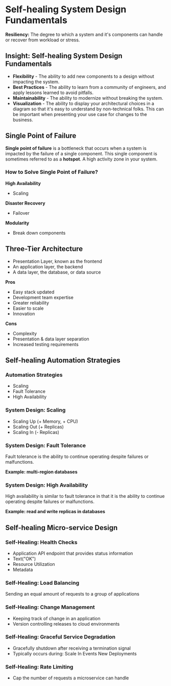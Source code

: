 # Self-healing System Design Fundamentals

**Resiliency:** The degree to which a system and it's components can handle or recover from workload or stress.

## Insight: Self-healing System Design Fundamentals

* **Flexibility** - The ability to add new components to a design without impacting the system.
* **Best Practices** - The ability to learn from a community of engineers, and apply lessons learned to avoid pitfalls.
* **Maintainability** - The ability to modernize without breaking the system.
* **Visualization** - The ability to display your architectural choices in a diagram so that it's easy to understand by non-technical folks. This can be important when presenting your use case for changes to the business.

## Single Point of Failure

**Single point of failure** is a bottleneck that occurs when a system is impacted by the failure of a single component. This single component is sometimes referred to as a **hotspot**. A high activity zone in your system.

### How to Solve Single Point of Failure?

**High Availability**
* Scaling

**Disaster Recovery**
* Failover

**Modularity**
* Break down components

## Three-Tier Architecture

* Presentation Layer, known as the frontend
* An application layer, the backend
* A data layer, the database, or data source

**Pros**

* Easy stack updated
* Development team expertise
* Greater reliability
* Easier to scale
* Innovation

**Cons**

* Complexity
* Presentation & data layer separation
* Increased testing requirements

## Self-healing Automation Strategies

### Automation Strategies

* Scaling
* Fault Tolerance
* High Availability

### System Design: Scaling

* Scaling Up (+ Memory, + CPU)
* Scaling Out (+ Replicas)
* Scaling In (- Replicas)

### System Design: Fault Tolerance

Fault tolerance is the ability to continue operating despite failures or malfunctions.

**Example: multi-region databases**

### System Design: High Availability

High availability is similar to fault tolerance in that it is the ability to continue operating despite failures or malfunctions.

**Example: read and write replicas in databases**

## Self-healing Micro-service Design

### Self-Healing: Health Checks

* Application API endpoint that provides status information
* Text("OK")
* Resource Utilization
* Metadata

### Self-Healing: Load Balancing

Sending an equal amount of requests to a group of applications

### Self-Healing: Change Management

* Keeping track of change in an application
* Version controlling releases to cloud environments

### Self-Healing: Graceful Service Degradation

* Gracefully shutdown after receiving a termination signal
* Typically occurs during: Scale In Events New Deployments

### Self-Healing: Rate Limiting

* Cap the number of requests a microservice can handle
